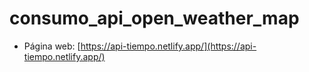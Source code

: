 # consumo_api_open_weather_map

- Página web: [https://api-tiempo.netlify.app/](https://api-tiempo.netlify.app/)
